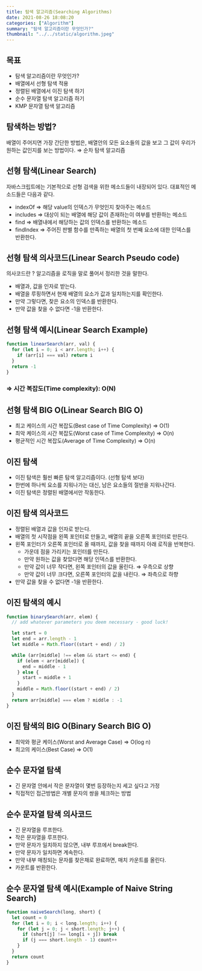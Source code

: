 ```yaml
---
title: 탐색 알고리즘(Searching Algorithms)
date: 2021-08-26 18:08:20
categories: ["Algorithm"]
summary: "탐색 알고리즘이란 무엇인가?"
thumbnail: "../../static/algorithm.jpeg"
---
```


## 목표

- 탐색 알고리즘이란 무엇인가?
- 배열에서 선형 탐색 적용
- 정렬된 배열에서 이진 탐색 하기
- 순수 문자열 탐색 알고리즘 하기
- KMP 문자열 탐색 알고리즘

## 탐색하는 방법?

배열이 주어지면 가장 간단한 방법은, 배열안의 모든 요소들의 값을 보고 그 값이 우리가 원하는 값인지를 보는 방법이다. ⇒ 순차 탐색 알고리즘

## 선형 탐색(Linear Search)

자바스크립트에는 기본적으로 선형 검색을 위한 메소드들이 내장되어 있다. 대표적인 메소드들은 다음과 같다.

- indexOf ⇒ 해당 value의 인덱스가 무엇인지 찾아주는 메소드
- includes ⇒ 대상이 되는 배열에 해당 값이 존재하는이 여부를 반환하는 메소드
- find ⇒ 배열내에서 해당하는 값의 인덱스를 반환하는 메소드
- findIndex ⇒ 주어진 판별 함수를 만족하는 배열의 첫 번째 요소에 대한 인덱스를 반환한다.

## 선형 탐색 의사코드(Linear Search Pseudo code)

의사코드란 ? 알고리즘을 로직을 말로 풀어서 정리한 것을 말한다.

- 배열과, 값을 인자로 받는다.
- 배열을 루핑하면서 현재 배열의 요소가 값과 일치하는지를 확인한다.
- 만약 그렇다면, 찾은 요소의 인덱스를 반환한다.
- 만약 값을 찾을 수 없다면 -1을 반환한다.

## 선형 탐색 예시(Linear Search Example)

```jsx
function linearSearch(arr, val) {
  for (let i = 0; i < arr.length; i++) {
    if (arr[i] === val) return i
  }
  return -1
}
```

### ⇒ 시간 복잡도(Time complexity): O(N)

## 선형 탐색 BIG O(Linear Search BIG O)

- 최고 케이스의 시간 복잡도(Best case of Time Complexity) ⇒ O(1)
- 최악 케이스의 시간 복잡도(Worst case of Time Complexity) ⇒ O(n)
- 평균적인 시간 복잡도(Average of Time Complexity) ⇒ O(n)

## 이진 탐색

- 이진 탐색은 훨씬 빠른 탐색 알고리즘이다. (선형 탐색 보다)
- 한번에 하나씩 요소를 지워나가는 대신, 남은 요소들의 절반을 지워나간다.
- 이진 탐색은 정렬된 배열에서만 작동한다.

## 이진 탐색 의사코드

- 정렬된 배열과 값을 인자로 받는다.
- 배열의 첫 시작점을 왼쪽 포인터로 만들고, 배열의 끝을 오른쪽 포인터로 만든다.
- 왼쪽 포인터가 오른쪽 포인터로 올 때까지, 값을 찾을 때까지 아래 로직을 반복한다.
  - 가운데 점을 가리키는 포인터를 만든다.
  - 만약 원하는 값을 찾았다면 해당 인덱스를 반환한다.
  - 만약 값이 너무 작다면, 왼쪽 포인터의 값을 올린다. ⇒ 우측으로 상향
  - 만약 값이 너무 크다면, 오른쪽 포인터의 값을 내린다. ⇒ 좌측으로 하향
- 만약 값을 찾을 수 없다면 -1을 반환한다.

## 이진 탐색의 예시

```jsx
function binarySearch(arr, elem) {
  // add whatever parameters you deem necessary - good luck!

  let start = 0
  let end = arr.length - 1
  let middle = Math.floor((start + end) / 2)

  while (arr[middle] !== elem && start <= end) {
    if (elem < arr[middle]) {
      end = middle - 1
    } else {
      start = middle + 1
    }
    middle = Math.floor((start + end) / 2)
  }
  return arr[middle] === elem ? middle : -1
}
```

## 이진 탐색의 BIG O(Binary Search BIG O)

- 최악와 평균 케이스(Worst and Average Case) ⇒ O(log n)
- 최고의 케이스(Best Case) ⇒ O(1)

## 순수 문자열 탐색

- 긴 문자열 안에서 작은 문자열이 몇번 등장하는지 세고 싶다고 가정
- 직접적인 접근방법은 개별 문자의 쌍을 체크하는 방법

## 순수 문자열 탐색 의사코드

- 긴 문자열을 루프한다.
- 작은 문자열을 루프한다.
- 만약 문자가 일치하지 않으면, 내부 루프에서 break한다.
- 만약 문자가 일치하면 계속한다.
- 만약 내부 매칭되는 문자를 찾은채로 완료하면, 매치 카운트를 올린다.
- 카운트를 반환한다.

## 순수 문자열 탐색 예시(Example of Naive String Search)

```jsx
function naiveSearch(long, short) {
  let count = 0
  for (let i = 0; i < long.length; i++) {
    for (let j = 0; j < short.length; j++) {
      if (short[j] !== long[i + j]) break
      if (j === short.length - 1) count++
    }
  }
  return count
}
```
